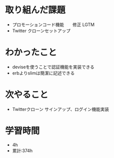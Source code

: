 # 取り組んだ課題
- プロモーションコード機能　　修正 LGTM
- Twitter クローンセットアップ
# わかったこと
- deviseを使うことで認証機能を実装できる
- erbよりslimは簡潔に記述できる
# 次やること
- Twitterクローン サインアップ、ログイン機能実装
# 学習時間
- 4h
- 累計:374h
